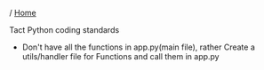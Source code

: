 / [Home](index.md)


Tact Python coding standards 

- Don't have all the functions in app.py(main file), rather Create a utils/handler file for Functions and call them in app.py
 